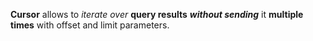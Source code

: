 **Cursor** allows to *iterate over* **query results** 
***without sending*** it **multiple times** with offset and limit parameters.

